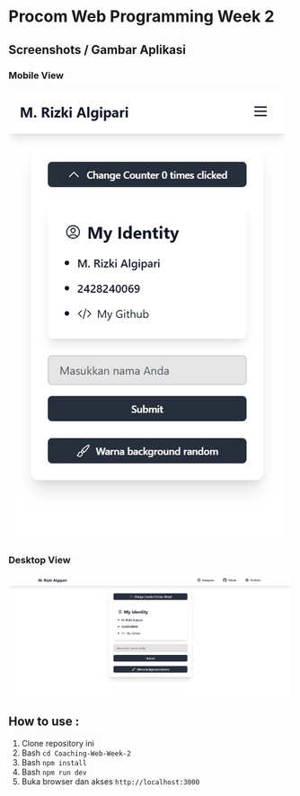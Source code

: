 # Procom Web Programming Week 2

## Screenshots / Gambar Aplikasi

### Mobile View
![Movile](/public/mobile.png)

### Desktop View
![Desktop](/public/desktop.png)

## How to use :

1. Clone repository ini
2. Bash `cd Coaching-Web-Week-2`
3. Bash `npm install`
4. Bash `npm run dev`
5. Buka browser dan akses `http://localhost:3000`
